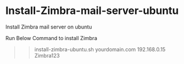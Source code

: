 # Install-Zimbra-mail-server-ubuntu
Install Zimbra mail server on ubuntu

Run Below Command to install Zimbra
>>install-zimbra-ubuntu.sh yourdomain.com 192.168.0.15 Zimbra123
